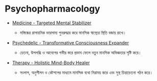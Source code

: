 # Psychopharmacology

- [Medicine - Targeted Mental Stabilizer](/Medicine.md)  
  - মস্তিষ্কের রাসায়নিক ভারসাম্য পুনরুদ্ধার করে মানসিক স্বাস্থ্যের স্থিতি বজায় রাখে।  

- [Psychedelic - Transformative Consciousness Expander](/Psychedelic.md)  
  - চেতনা, উপলব্ধি ও আবেগের গভীর স্তরে প্রভাব ফেলে নতুন মানসিক অভিজ্ঞতার সৃষ্টি করে।  

- [Therapy - Holistic Mind-Body Healer](/Therapy.md)  
  - সংলাপ, অনুশীলন ও কৌশলের মাধ্যমে মানসিক ব্যথা নিরাময় করে এবং সুস্থ চিন্তাচেতনা গঠন করে।
